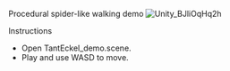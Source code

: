 Procedural spider-like walking demo
![Unity_BJliOqHq2h](https://github.com/snorulf/TantEckel/assets/3111080/cfc10cff-8311-484a-a389-657b9b553268)

Instructions
- Open TantEckel_demo.scene.
- Play and use WASD to move.
